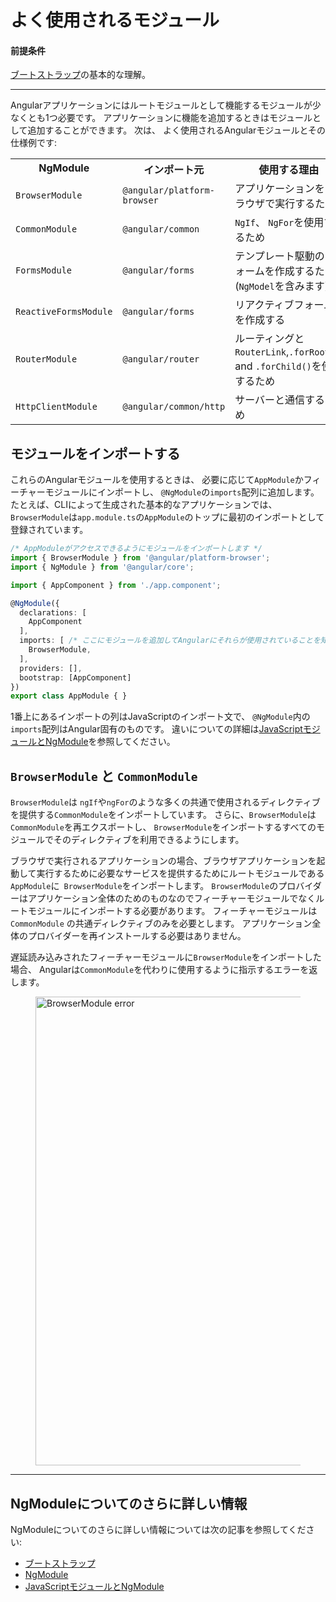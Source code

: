 # よく使用されるモジュール

#### 前提条件

[ブートストラップ](guide/bootstrapping)の基本的な理解。


<hr>

Angularアプリケーションにはルートモジュールとして機能するモジュールが少なくとも1つ必要です。
アプリケーションに機能を追加するときはモジュールとして追加することができます。
次は、
よく使用されるAngularモジュールとその仕様例です:


<table>

 <tr>
   <th style="vertical-align: top">
     NgModule
   </th>

   <th style="vertical-align: top">
     インポート元
   </th>

   <th style="vertical-align: top">
     使用する理由
   </th>
 </tr>

 <tr>
   <td><code>BrowserModule</code></td>
   <td><code>@angular/platform-browser</code></td>
   <td>アプリケーションをブラウザで実行するため</td>
 </tr>

 <tr>
   <td><code>CommonModule</code></td>
   <td><code>@angular/common</code></td>
   <td><code>NgIf</code>、 <code>NgFor</code>を使用するため</td>
 </tr>

 <tr>
   <td><code>FormsModule</code></td>
   <td><code>@angular/forms</code></td>
   <td>テンプレート駆動のフォームを作成するため (<code>NgModel</code>を含みます)</td>
 </tr>

 <tr>
   <td><code>ReactiveFormsModule</code></td>
   <td><code>@angular/forms</code></td>
   <td>リアクティブフォームを作成する</td>
 </tr>

 <tr>
   <td><code>RouterModule</code></td>
   <td><code>@angular/router</code></td>
   <td>ルーティングと<code>RouterLink</code>,<code>.forRoot()</code>, and <code>.forChild()</code>を使用するため</td>
 </tr>

 <tr>
   <td><code>HttpClientModule</code></td>
   <td><code>@angular/common/http</code></td>
   <td>サーバーと通信するため</td>
 </tr>

</table>

## モジュールをインポートする

これらのAngularモジュールを使用するときは、
必要に応じて`AppModule`かフィーチャーモジュールにインポートし、
`@NgModule`の`imports`配列に追加します。
たとえば、CLIによって生成された基本的なアプリケーションでは、
`BrowserModule`は`app.module.ts`の`AppModule`のトップに最初のインポートとして登録されています。


```typescript
/* AppModuleがアクセスできるようにモジュールをインポートします */
import { BrowserModule } from '@angular/platform-browser';
import { NgModule } from '@angular/core';

import { AppComponent } from './app.component';

@NgModule({
  declarations: [
    AppComponent
  ],
  imports: [ /* ここにモジュールを追加してAngularにそれらが使用されていることを知らせます */
    BrowserModule,
  ],
  providers: [],
  bootstrap: [AppComponent]
})
export class AppModule { }
```

1番上にあるインポートの列はJavaScriptのインポート文で、
`@NgModule`内の`imports`配列はAngular固有のものです。
違いについての詳細は[JavaScriptモジュールとNgModule](guide/ngmodule-vs-jsmodule)を参照してください。


## `BrowserModule` と `CommonModule`

`BrowserModule`は
`ngIf`や`ngFor`のような多くの共通で使用されるディレクティブを提供する`CommonModule`をインポートしています。
さらに、`BrowserModule`は`CommonModule`を再エクスポートし、
`BrowserModule`をインポートするすべてのモジュールでそのディレクティブを利用できるようにします。

ブラウザで実行されるアプリケーションの場合、ブラウザアプリケーションを起動して実行するために必要なサービスを提供するためにルートモジュールである`AppModule`に`
BrowserModule`をインポートします。
`BrowserModule`のプロバイダーはアプリケーション全体のためのものなのでフィーチャーモジュールでなくルートモジュールにインポートする必要があります。
フィーチャーモジュールは`CommonModule`
の共通ディレクティブのみを必要とします。
アプリケーション全体のプロバイダーを再インストールする必要はありません。

遅延読み込みされたフィーチャーモジュールに`BrowserModule`をインポートした場合、
Angularは`CommonModule`を代わりに使用するように指示するエラーを返します。

<figure>
 <img src="generated/images/guide/frequent-ngmodules/browser-module-error.gif" width=750 alt="BrowserModule error">
</figure>

<hr />


## NgModuleについてのさらに詳しい情報

NgModuleについてのさらに詳しい情報については次の記事を参照してください:
* [ブートストラップ](guide/bootstrapping)
* [NgModule](guide/ngmodules)
* [JavaScriptモジュールとNgModule](guide/ngmodule-vs-jsmodule)
